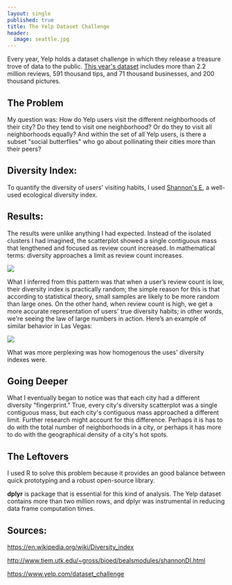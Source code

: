```yaml
---
layout: single
published: true
title: The Yelp Dataset Challenge
header:
  image: seattle.jpg
---
```


Every year, Yelp holds a dataset challenge in which they release a treasure trove of data to the public. [This year's dataset](https://www.yelp.com/dataset_challenge) includes more than 2.2 million reviews, 591 thousand tips, and 71 thousand businesses, and 200 thousand pictures.

## The Problem
My question was: How do Yelp users visit the different neighborhoods of their city? Do they tend to visit one neighborhood? Or do they to visit all neighborhoods equally? And within the set of all Yelp users, is there a subset "social butterflies" who go about pollinating their cities more than their peers? 

## Diversity Index:
To quantify the diversity of users' visiting habits, I used [Shannon's E](https://en.wikipedia.org/wiki/Diversity_index), a well-used ecological diversity index.

## Results:
The results were unlike anything I had expected. Instead of the isolated clusters I had imagined, the scatterplot showed a single contiguous mass that lengthened and focused as review count increased. In mathematical terms: diversity approaches a limit as review count increases.

![](https://peterbaldridge.github.io/media/yelp/pitts.jpg)

What I inferred from this pattern was that when a user’s review count is low, their diversity index is practically random; the simple reason for this is that according to statistical theory, small samples are likely to be more random than large ones. On the other hand, when review count is high, we get a more accurate representation of users' true diversity habits; in other words, we're seeing the law of large numbers in action. Here’s an example of similar behavior in Las Vegas:

![](https://peterbaldridge.github.io/media/yelp/vegas.jpg)

What was more perplexing was how homogenous the uses' diversity indexes were.

## Going Deeper

What I eventually began to notice was that each city had a different diversity "fingerprint." True, every city's diversity scatterplot was a single contiguous mass, but each city's contiguous mass approached a different limit. Further research might account for this difference. Perhaps it is has to do with the total number of neighborhoods in a city, or perhaps it has more to do with the geographical density of a city's hot spots.

## The Leftovers
I used R to solve this problem because it provides an good balance between quick prototyping and a robust open-source library.

**dplyr** is package that is essential for this kind of analysis. The Yelp dataset contains more than two million rows, and dplyr was instrumental in reducing data frame computation times.

## Sources:

https://en.wikipedia.org/wiki/Diversity_index

http://www.tiem.utk.edu/~gross/bioed/bealsmodules/shannonDI.html

https://www.yelp.com/dataset_challenge
